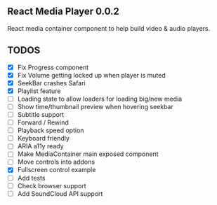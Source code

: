## React Media Player 0.0.2

React media container component to help build video & audio players.

## TODOS

- [x] Fix Progress component
- [x] Fix Volume getting locked up when player is muted
- [x] SeekBar crashes Safari
- [x] Playlist feature
- [ ] Loading state to allow loaders for loading big/new media
- [ ] Show time/thumbnail preview when hovering seekbar
- [ ] Subtitle support
- [ ] Forward / Rewind
- [ ] Playback speed option
- [ ] Keyboard friendly
- [ ] ARIA a11y ready
- [ ] Make MediaContainer main exposed component
- [ ] Move controls into addons
- [x] Fullscreen control example
- [ ] Add tests
- [ ] Check browser support
- [ ] Add SoundCloud API support